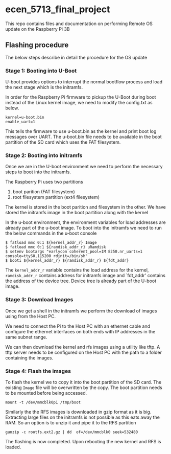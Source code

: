 # ecen_5713_final_project #

This repo contains files and documentation on performing Remote OS update on the Raspberry Pi 3B

## Flashing procedure

The below steps describe in detail the procedure for the OS update

### Stage 1: Booting into U-Boot 
U-boot provides options to interrupt the normal bootflow process and load the next stage which is the initramfs.

In order for the Raspberry Pi firmware to pickup the U-Boot during boot instead of the Linux kernel image, we need to modify the config.txt as below.
```
kernel=u-boot.bin
enable_uart=1
```
This tells the firmware to use u-boot.bin as the kernel and print boot log messages over UART. The u-boot.bin file needs to be available in the boot partition of the SD card which uses the FAT filesystem.


### Stage 2: Booting into initramfs ##
Once we are in the U-boot environment we need to perform the necessary steps to boot into the initramfs.

The Raspberry Pi uses two partitions
1. boot parition (FAT filesystem)
2. root filesystem partition (ext4 filesystem)

The kernel is stored in the boot parition and filesystem in the other.
We have stored the initramfs image in the boot partition along with the kernel

In the u-boot environment, the environment variables for load addresses are already part of the u-boot image. To boot into the initramfs we need to run the below commands in the u-boot console
```
$ fatload mmc 0:1 ${kernel_addr_r} Image
$ fatload mmc 0:1 ${ramdisk_addr_r} uRamdisk
$ setenv bootargs "earlycon coherent_pool=1M 8250.nr_uarts=1 console=ttyS0,115200 rdinit=/bin/sh"
$ booti ${kernel_addr_r} ${ramdisk_addr_r} ${fdt_addr}  
```
The `kernel_addr_r` variable contains the load address for the kernel, `ramdisk_addr_r` contains address for initramfs image and `fdt_addr' contains the address of the device tree. Device tree is already part of the U-boot image.

### Stage 3: Download Images

Once we get a shell in the initramfs we perform the download of images using from the Host PC.

We need to connect the Pi to the Host PC with an ethernet cable and configure the ethernet interfaces on both ends with IP addresses in the same subnet range.

We can then download the kernel and rfs images using a utility like tftp. A tftp server needs to be configured on the Host PC with the path to a folder containing the images.

### Stage 4: Flash the images
To flash the kernel we to copy it into the boot partition of the SD card. The existing `Image` file will be overwritten by the copy.
The boot partition needs to be mounted before being accessed.
```
mount -t /dev/mmcblk0p1 /tmp/boot
```

Similarly the the RFS images is downloaded in gzip format as it is big. Extracting large files on the initramfs is not possible as this eats away the RAM. 
So an option is to unzip it and pipe it to the RFS partition
```
gunzip -c rootfs.ext2.gz | dd  of=/dev/mmcblk0 seek=532480
```

The flashing is now completed. Upon rebooting the new kernel and RFS is loaded.
